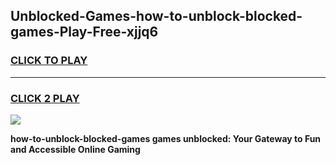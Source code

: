 
## Unblocked-Games-how-to-unblock-blocked-games-Play-Free-xjjq6
<h3>
<a href="https://premium76.site?title=how-to-unblock-blocked-games&ref=18A1">CLICK TO PLAY</a></h3>
<hr>

<h3>
<a href="https://premium76.site?title=how-to-unblock-blocked-games&ref=18A1">CLICK 2 PLAY</a>
  
</h3>

<a href="https://premium76.site?title=how-to-unblock-blocked-games&ref=18A1"><img src="https://clearcache.store/games.png"></a>


**how-to-unblock-blocked-games games unblocked: Your Gateway to Fun and Accessible Online Gaming**

